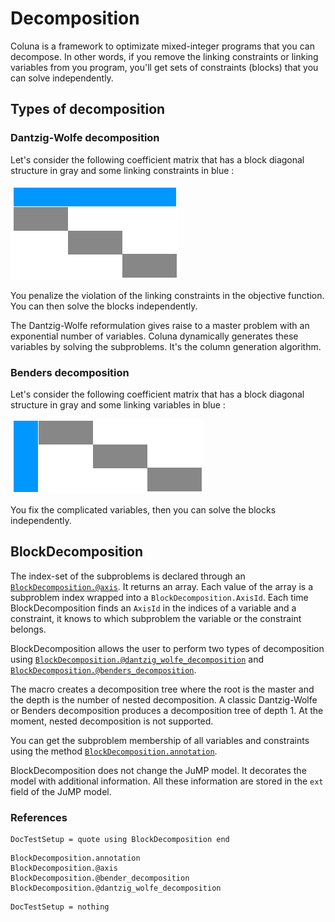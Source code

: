 # Decomposition

Coluna is a framework to optimizate mixed-integer programs that you can decompose.
In other words, if you remove the linking constraints or linking variables from you
program, you'll get sets of constraints (blocks) that you can solve independently.

## Types of decomposition

### Dantzig-Wolfe decomposition

Let's consider the following coefficient matrix that has a block diagonal structure
in gray and some linking constraints in blue :

![Dantzig-Wolfe decomposition](../static/dwdec.png)

You penalize the violation of the linking constraints in the
objective function. You can then solve the blocks independently.

The Dantzig-Wolfe reformulation gives raise to a master problem with an
exponential number of variables. Coluna dynamically generates these variables by
solving the subproblems. It's the column generation algorithm.

### Benders decomposition

Let's consider the following coefficient matrix that has a block diagonal structure
in gray and some linking variables in blue :

![Benders decomposition](../static/bdec.png)

You fix the complicated variables, then you can solve the blocks
independently.


## BlockDecomposition

The index-set of the subproblems is declared through an [`BlockDecomposition.@axis`](@ref). 
It returns an array.
Each value of the array is a subproblem index wrapped into a `BlockDecomposition.AxisId`.
Each time BlockDecomposition finds an `AxisId` in the indices of a variable
and a constraint, it knows to which subproblem the variable or the constraint belongs.

BlockDecomposition allows the user to perform two types of decomposition using
[`BlockDecomposition.@dantzig_wolfe_decomposition`](@ref) and [`BlockDecomposition.@benders_decomposition`](@ref).

The macro creates a decomposition tree where the root is the master and the depth
is the number of nested decomposition. A classic Dantzig-Wolfe or Benders
decomposition produces a decomposition tree of depth 1.
At the moment, nested decomposition is not supported.

You can get the subproblem membership of all variables and constraints
using the method [`BlockDecomposition.annotation`](@ref).

BlockDecomposition does not change the JuMP model.
It decorates the model with additional information.
All these information are stored in the `ext` field of the JuMP model.


### References

```@meta
DocTestSetup = quote using BlockDecomposition end
```

```@docs
BlockDecomposition.annotation
BlockDecomposition.@axis
BlockDecomposition.@bender_decomposition
BlockDecomposition.@dantzig_wolfe_decomposition
```

```@meta
DocTestSetup = nothing
```

